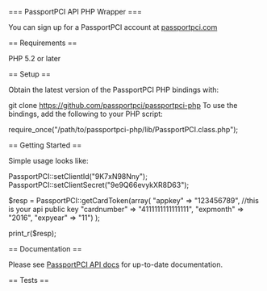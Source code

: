 === PassportPCI API PHP Wrapper ===

You can sign up for a PassportPCI account at [passportpci.com](https://passportpci.com)

== Requirements ==

PHP 5.2 or later

== Setup ==

Obtain the latest version of the PassportPCI PHP bindings with:

git clone https://github.com/passportpci/passportpci-php
To use the bindings, add the following to your PHP script:

require_once("/path/to/passportpci-php/lib/PassportPCI.class.php");

== Getting Started ==
	
Simple usage looks like:

PassportPCI::setClientId("9K7xN98Nny");
PassportPCI::setClientSecret("9e9Q66evykXR8D63");

$resp = PassportPCI::getCardToken(array(
		"appkey" => "123456789", //this is your api public key
		"cardnumber" => "4111111111111111",
		"expmonth" => "2016",
		"expyear" => "11")
);

print_r($resp);

== Documentation ==

Please see [PassportPCI API docs](https://api.passportpci.com/docs/) for up-to-date documentation.

== Tests ==